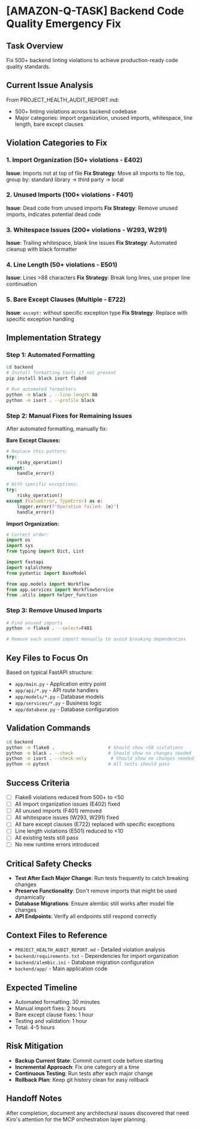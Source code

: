 # [AMAZON-Q-TASK] Backend Code Quality Emergency Fix

## Task Overview

Fix 500+ backend linting violations to achieve production-ready code quality standards.

## Current Issue Analysis

From PROJECT_HEALTH_AUDIT_REPORT.md:

- 500+ linting violations across backend codebase
- Major categories: import organization, unused imports, whitespace, line length, bare except clauses

## Violation Categories to Fix

### 1. Import Organization (50+ violations - E402)

**Issue**: Imports not at top of file
**Fix Strategy**: Move all imports to file top, group by: standard library → third party → local

### 2. Unused Imports (100+ violations - F401)

**Issue**: Dead code from unused imports
**Fix Strategy**: Remove unused imports, indicates potential dead code

### 3. Whitespace Issues (200+ violations - W293, W291)

**Issue**: Trailing whitespace, blank line issues
**Fix Strategy**: Automated cleanup with black formatter

### 4. Line Length (50+ violations - E501)

**Issue**: Lines >88 characters
**Fix Strategy**: Break long lines, use proper line continuation

### 5. Bare Except Clauses (Multiple - E722)

**Issue**: `except:` without specific exception type
**Fix Strategy**: Replace with specific exception handling

## Implementation Strategy

### Step 1: Automated Formatting

```bash
cd backend
# Install formatting tools if not present
pip install black isort flake8

# Run automated formatters
python -m black . --line-length 88
python -m isort . --profile black
```

### Step 2: Manual Fixes for Remaining Issues

After automated formatting, manually fix:

**Bare Except Clauses:**

```python
# Replace this pattern:
try:
    risky_operation()
except:
    handle_error()

# With specific exceptions:
try:
    risky_operation()
except (ValueError, TypeError) as e:
    logger.error(f"Operation failed: {e}")
    handle_error()
```

**Import Organization:**

```python
# Correct order:
import os
import sys
from typing import Dict, List

import fastapi
import sqlalchemy
from pydantic import BaseModel

from app.models import Workflow
from app.services import WorkflowService
from .utils import helper_function
```

### Step 3: Remove Unused Imports

```bash
# Find unused imports
python -m flake8 . --select=F401

# Remove each unused import manually to avoid breaking dependencies
```

## Key Files to Focus On

Based on typical FastAPI structure:

- `app/main.py` - Application entry point
- `app/api/*.py` - API route handlers
- `app/models/*.py` - Database models
- `app/services/*.py` - Business logic
- `app/database.py` - Database configuration

## Validation Commands

```bash
cd backend
python -m flake8 .                    # Should show <50 violations
python -m black . --check             # Should show no changes needed
python -m isort . --check-only         # Should show no changes needed
python -m pytest                      # All tests should pass
```

## Success Criteria

- [ ] Flake8 violations reduced from 500+ to <50
- [ ] All import organization issues (E402) fixed
- [ ] All unused imports (F401) removed
- [ ] All whitespace issues (W293, W291) fixed
- [ ] All bare except clauses (E722) replaced with specific exceptions
- [ ] Line length violations (E501) reduced to <10
- [ ] All existing tests still pass
- [ ] No new runtime errors introduced

## Critical Safety Checks

- **Test After Each Major Change**: Run tests frequently to catch breaking changes
- **Preserve Functionality**: Don't remove imports that might be used dynamically
- **Database Migrations**: Ensure alembic still works after model file changes
- **API Endpoints**: Verify all endpoints still respond correctly

## Context Files to Reference

- `PROJECT_HEALTH_AUDIT_REPORT.md` - Detailed violation analysis
- `backend/requirements.txt` - Dependencies for import organization
- `backend/alembic.ini` - Database migration configuration
- `backend/app/` - Main application code

## Expected Timeline

- Automated formatting: 30 minutes
- Manual import fixes: 2 hours
- Bare except clause fixes: 1 hour
- Testing and validation: 1 hour
- Total: 4-5 hours

## Risk Mitigation

- **Backup Current State**: Commit current code before starting
- **Incremental Approach**: Fix one category at a time
- **Continuous Testing**: Run tests after each major change
- **Rollback Plan**: Keep git history clean for easy rollback

## Handoff Notes

After completion, document any architectural issues discovered that need Kiro's attention for the MCP orchestration layer planning.
